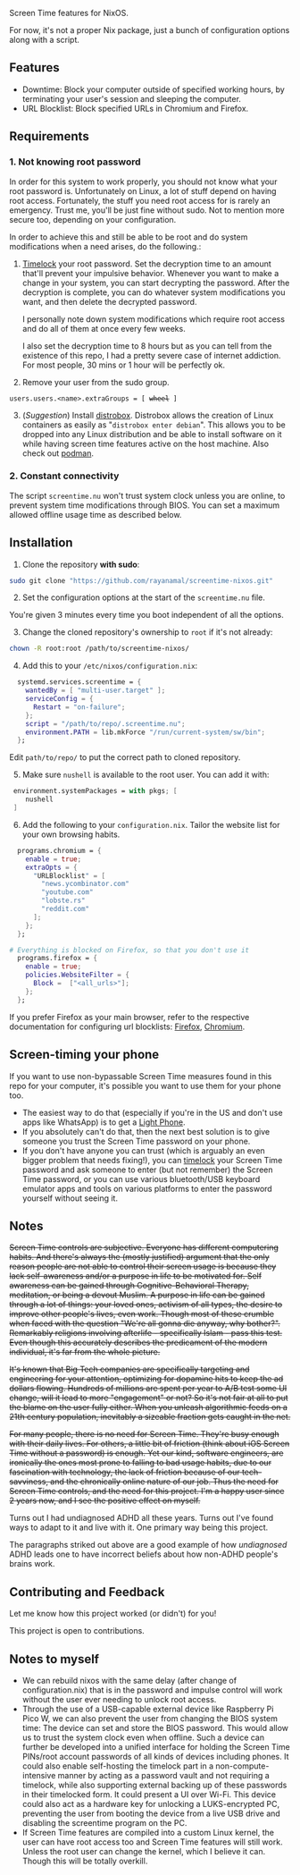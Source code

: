 Screen Time features for NixOS. 

For now, it's not a proper Nix package, just a bunch of configuration options along with a script.

## Features

- Downtime: Block your computer outside of specified working hours, by terminating your user's session and sleeping the computer.
- URL Blocklist: Block specified URLs in Chromium and Firefox.

## Requirements

### 1. Not knowing root password

In order for this system to work properly, you should not know what your root password is. Unfortunately on Linux, a lot of stuff depend on having root access. Fortunately, the stuff you need root access for is rarely an emergency. Trust me, you'll be just fine without sudo. Not to mention more secure too, depending on your configuration. 

In order to achieve this and still be able to be root and do system modifications when a need arises, do the following.:

1. [Timelock](https://github.com/rayanamal/timelock) your root password. Set the decryption time to an amount that'll prevent your impulsive behavior. Whenever you want to make a change in your system, you can start decrypting the password. After the decryption is complete, you can do whatever system modifications you want, and then delete the decrypted password.

    I personally note down system modifications which require root access and do all of them at once every few weeks.

    I also set the decryption time to 8 hours but as you can tell from the existence of this repo, I had a pretty severe case of internet addiction. For most people, 30 mins or 1 hour will be perfectly ok.

2. Remove your user from the sudo group.
<pre><code>users.users.&lt;name&gt;.extraGroups = [ <span style="text-decoration: line-through;">wheel</span> ]
</code></pre>

3. (*Suggestion*) Install [distrobox](https://distrobox.it/). Distrobox allows the creation of Linux containers as easily as "`distrobox enter debian`". This allows you to be dropped into any Linux distribution and be able to install software on it while having screen time features active on the host machine. Also check out [podman](https://podman.io/).

### 2. Constant connectivity

The script `screentime.nu` won't trust system clock unless you are online, to prevent system time modifications through BIOS. You can set a maximum allowed offline usage time as described below.

## Installation

1. Clone the repository **with sudo**:
```bash
sudo git clone "https://github.com/rayanamal/screentime-nixos.git"
```

2. Set the configuration options at the start of the `screentime.nu` file.

You're given 3 minutes every time you boot independent of all the options.

3. Change the cloned repository's ownership to `root` if it's not already:

```bash
chown -R root:root /path/to/screentime-nixos/
```

4. Add this to your `/etc/nixos/configuration.nix`:
```nix
  systemd.services.screentime = {
  	wantedBy = [ "multi-user.target" ];
  	serviceConfig = {
      Restart = "on-failure";
    };
    script = "/path/to/repo/.screentime.nu";
    environment.PATH = lib.mkForce "/run/current-system/sw/bin";
  };
```
Edit `path/to/repo/` to put the correct path to cloned repository.

5. Make sure `nushell` is available to the root user. You can add it with:
```nix
 environment.systemPackages = with pkgs; [
    nushell
 ]
```

6. Add the following to your `configuration.nix`. Tailor the website list for your own browsing habits.
```nix
  programs.chromium = { 
    enable = true;
    extraOpts = {
      "URLBlocklist" = [
        "news.ycombinator.com"
        "youtube.com"
        "lobste.rs"
        "reddit.com"
      ];
    };
  };

# Everything is blocked on Firefox, so that you don't use it
  programs.firefox = {
  	enable = true;
    policies.WebsiteFilter = {
      Block =  ["<all_urls>"];
    };
  };
```

  If you prefer Firefox as your main browser, refer to the respective documentation for configuring url blocklists: [Firefox](https://mozilla.github.io/policy-templates/#websitefilter), [Chromium](https://chromeenterprise.google/intl/en_us/policies/#URLBlocklist).

## Screen-timing your phone
If you want to use non-bypassable Screen Time measures found in this repo for your computer, it's possible you want to use them for your phone too. 
- The easiest way to do that (especially if you're in the US and don't use apps like WhatsApp) is to get a [Light Phone](https://www.thelightphone.com/). 
- If you absolutely can't do that, then the next best solution is to give someone you trust the Screen Time password on your phone. 
- If you don't have anyone you can trust (which is arguably an even bigger problem that needs fixing!), you can [timelock](https://github.com/rayanamal/timelock) your Screen Time password and ask someone to enter (but not remember) the Screen Time password, or you can use various bluetooth/USB keyboard emulator apps and tools on various platforms to enter the password yourself without seeing it.

## Notes

~~Screen Time controls are subjective. Everyone has different computering habits. And there's always the (mostly justified) argument that the only reason people are not able to control their screen usage is because they lack self-awareness and/or a purpose in life to be motivated for. Self awareness can be gained through Cognitive-Behavioral Therapy, meditation, or being a devout Muslim. A purpose in life can be gained through a lot of things: your loved ones, activism of all types, the desire to improve other people's lives, even work. Though most of these crumble when faced with the question "We're all gonna die anyway, why bother?". Remarkably religions involving afterlife - specifically Islam - pass this test. Even though this accurately describes the predicament of the modern individual, it's far from the whole picture.~~

~~It's known that Big Tech companies are specifically targeting and engineering for your attention, optimizing for dopamine hits to keep the ad dollars flowing. Hundreds of millions are spent per year to A/B test some UI change, will it lead to more "engagement" or not? So it's not fair at all to put the blame on the user fully either. When you unleash algorithmic feeds on a 21th century population, inevitably a sizeable fraction gets caught in the net.~~

~~For many people, there is no need for Screen Time. They're busy enough with their daily lives. For others, a little bit of friction (think about iOS Screen Time without a password) is enough. Yet our kind, software engineers, are ironically the ones most prone to falling to bad usage habits, due to our fascination with technology, the lack of friction because of our tech-savviness, and the chronically online nature of our job. Thus the need for Screen Time controls, and the need for this project. I'm a happy user since 2 years now, and I see the positive effect on myself.~~

Turns out I had undiagnosed ADHD all these years. Turns out I've found ways to adapt to it and live with it. One primary way being this project.

The paragraphs striked out above are a good example of how *undiagnosed* ADHD leads one to have incorrect beliefs about how non-ADHD people's brains work.

## Contributing and Feedback

Let me know how this project worked (or didn't) for you!

This project is open to contributions.

## Notes to myself

- We can rebuild nixos with the same delay (after change of configuration.nix) that is in the password and impulse control will work without the user ever needing to unlock root access.
- Through the use of a USB-capable external device like Raspberry Pi Pico W, we can also prevent the user from changing the BIOS system time: The device can set and store the BIOS password. This would allow us to trust the system clock even when offline. Such a device can further be developed into a unified interface for holding the Screen Time PINs/root account passwords of all kinds of devices including phones. It could also enable self-hosting the timelock part in a non-compute-intensive manner by acting as a password vault and not requiring a timelock, while also supporting external backing up of these passwords in their timelocked form. It could present a UI over Wi-Fi. This device could also act as a hardware key for unlocking a LUKS-encrypted PC, preventing the user from booting the device from a live USB drive and disabling the screentime program on the PC.
- If Screen Time features are compiled into a custom Linux kernel, the user can have root access too and Screen Time features will still work. Unless the root user can change the kernel, which I believe it can. Though this will be totally overkill.
